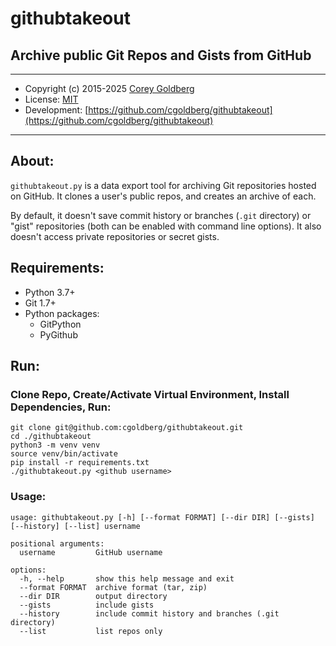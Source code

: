 # githubtakeout

## Archive public Git Repos and Gists from GitHub

---

- Copyright (c) 2015-2025 [Corey Goldberg](https://github.com/cgoldberg)
- License: [MIT](https://opensource.org/licenses/MIT)
- Development: [https://github.com/cgoldberg/githubtakeout](https://github.com/cgoldberg/githubtakeout)

----

## About:

`githubtakeout.py` is a data export tool for archiving Git repositories hosted on GitHub.
It clones a user's public repos, and creates an archive of each.

By default, it doesn't save commit history or branches (`.git` directory) or "gist"
repositories (both can be enabled with command line options). It also doesn't access
private repositories or secret gists.

## Requirements:
- Python 3.7+
- Git 1.7+
- Python packages:
    - GitPython
    - PyGithub

## Run:

### Clone Repo, Create/Activate Virtual Environment, Install Dependencies, Run:

```
git clone git@github.com:cgoldberg/githubtakeout.git
cd ./githubtakeout
python3 -m venv venv
source venv/bin/activate
pip install -r requirements.txt
./githubtakeout.py <github username>
```

### Usage:

```
usage: githubtakeout.py [-h] [--format FORMAT] [--dir DIR] [--gists] [--history] [--list] username

positional arguments:
  username         GitHub username

options:
  -h, --help       show this help message and exit
  --format FORMAT  archive format (tar, zip)
  --dir DIR        output directory
  --gists          include gists
  --history        include commit history and branches (.git directory)
  --list           list repos only
```
